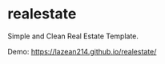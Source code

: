 # realestate

Simple and Clean Real Estate Template.


Demo: https://lazean214.github.io/realestate/
